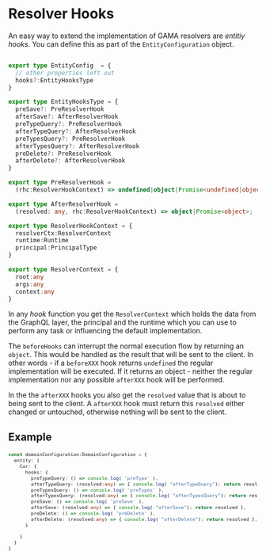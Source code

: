# Resolver Hooks

An easy way to extend the implementation of GAMA resolvers are _entitiy hooks_. You can define this as part of the `EntityConfiguration` object. 

```typescript

export type EntityConfig  = {
  // other properties left out
  hooks?:EntityHooksType
}

export type EntityHooksType = {
  preSave?: PreResolverHook
  afterSave?: AfterResolverHook
  preTypeQuery?: PreResolverHook
  afterTypeQuery?: AfterResolverHook
  preTypesQuery?: PreResolverHook
  afterTypesQuery?: AfterResolverHook
  preDelete?: PreResolverHook
  afterDelete?: AfterResolverHook
}

export type PreResolverHook = 
  (rhc:ResolverHookContext) => undefined|object|Promise<undefined|object>;

export type AfterResolverHook = 
  (resolved: any, rhc:ResolverHookContext) => object|Promise<object>;

export type ResolverHookContext = {
  resolverCtx:ResolverContext
  runtime:Runtime
  principal:PrincipalType
}

export type ResolverContext = {
  root:any
  args:any
  context:any
}
```

In any _hook_ function you get the `ResolverContext` which holds the data from the GraphQL layer, the principal and the runtime which you can use to perform any task or influencing the default implementation. 

The `beforeHooks` can interrupt the normal execution flow by returning an `object`. This would be handled as the result that will be sent to the client. In other words - if a `beforeXXX` hook returns `undefined` the regular implementation will be executed. If it returns an object - neither the regular implementation nor any possible `afterXXX` hook will be performed.

In the the `afterXXX` hooks you also get the `resolved` value that is about to being sent to the client. A `afterXXX` hook must return this `resolved` either changed or untouched, otherwise nothing will be sent to the client.

## Example

<div style="font-size:0.8em">

```typescript 
const domainConfiguration:DomainConfiguration = {
  entity: {
    Car: {
      hooks: {
        preTypeQuery: () => console.log( 'preType' ),
        afterTypeQuery: (resolved:any) => { console.log( "afterTypeQuery"); return resolved },
        preTypesQuery: () => console.log( 'preTypes' ),
        afterTypesQuery: (resolved:any) => { console.log( "afterTypesQuery"); return resolved },
        preSave: () => console.log( 'preSave' ),
        afterSave: (resolved:any) => { console.log( "afterSave"); return resolved },
        preDelete: () => console.log( 'preDelete' ),
        afterDelete: (resolved:any) => { console.log( "afterDelete"); return resolved },
      }

    }
  }
}
```
</div>



